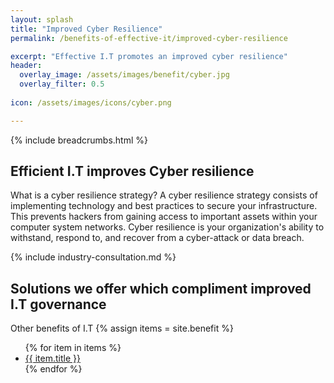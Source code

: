 ```yaml
---
layout: splash 
title: "Improved Cyber Resilience"
permalink: /benefits-of-effective-it/improved-cyber-resilience

excerpt: "Effective I.T promotes an improved cyber resilience"
header:
  overlay_image: /assets/images/benefit/cyber.jpg
  overlay_filter: 0.5 
  
icon: /assets/images/icons/cyber.png

---
```


{% include breadcrumbs.html %}

## Efficient I.T improves Cyber resilience

What is a cyber resilience strategy?
A cyber resilience strategy consists of implementing technology and best practices to secure your infrastructure. This prevents hackers from gaining access to important assets within your computer system networks. Cyber resilience is your organization's ability to withstand, respond to, and recover from a cyber-attack or data breach.

{% include industry-consultation.md %}

## Solutions we offer which compliment improved I.T governance

Other benefits of I.T
{% assign items = site.benefit %}
<ul class="">
    {% for item in items %}
        <li><a href="{{ item.url }}">{{ item.title }}</a></li>
    {% endfor %}
</ul>